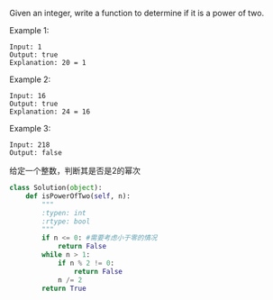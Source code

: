 Given an integer, write a function to determine if it is a power of two.

Example 1:
```
Input: 1
Output: true 
Explanation: 20 = 1
```
Example 2:
```
Input: 16
Output: true
Explanation: 24 = 16
```
Example 3:
```
Input: 218
Output: false
```
给定一个整数，判断其是否是2的幂次
```python
class Solution(object):
    def isPowerOfTwo(self, n):
        """
        :typen: int
        :rtype: bool
        """
        if n <= 0: #需要考虑小于零的情况
            return False
        while n > 1:
            if n % 2 != 0:
                return False
            n /= 2
        return True
